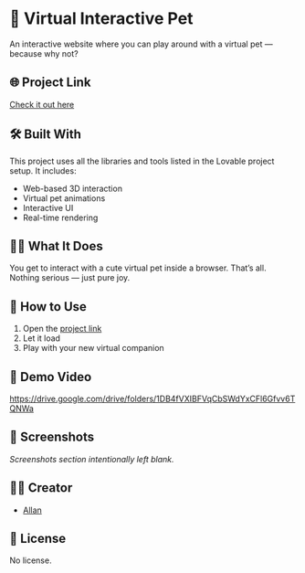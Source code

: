 # 🐾 Virtual Interactive Pet

An interactive website where you can play around with a virtual pet — because why not?

## 🌐 Project Link

[Check it out here](https://lovable.dev/projects/24e43cc2-02d1-4630-952b-92537884c89b)

## 🛠️ Built With

This project uses all the libraries and tools listed in the Lovable project setup. It includes:

- Web-based 3D interaction
- Virtual pet animations
- Interactive UI
- Real-time rendering

## 🤸‍♂️ What It Does

You get to interact with a cute virtual pet inside a browser. That’s all. Nothing serious — just pure joy.

## 🧰 How to Use

1. Open the [project link](https://lovable.dev/projects/24e43cc2-02d1-4630-952b-92537884c89b)
2. Let it load
3. Play with your new virtual companion

## 🎥 Demo Video

https://drive.google.com/drive/folders/1DB4fVXIBFVqCbSWdYxCFl6Gfvv6TQNWa

## 📸 Screenshots

_Screenshots section intentionally left blank._

## 🧑‍💻 Creator

- [Allan](https://lovable.dev/projects/24e43cc2-02d1-4630-952b-92537884c89b)

## 🪪 License

No license.
